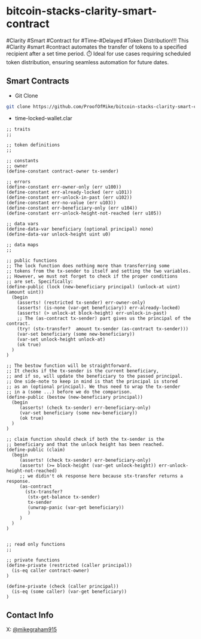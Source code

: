# bitcoin-stacks-clarity-smart-contract
#Clarity #Smart #Contract for #Time-#Delayed #Token Distribution!!! This #Clarity #smart #contract automates the transfer of tokens to a specified recipient after a set time period. ⏱️ Ideal for use cases requiring scheduled token distribution, ensuring seamless automation for future dates.

## Smart Contracts

- Git Clone
``` bash
git clone https://github.com/ProofOfMike/bitcoin-stacks-clarity-smart-contract.git
```

- time-locked-wallet.clar
```
;; traits
;;

;; token definitions
;; 

;; constants
;; owner
(define-constant contract-owner tx-sender)

;; errors
(define-constant err-owner-only (err u100))
(define-constant err-already-locked (err u101))
(define-constant err-unlock-in-past (err u102))
(define-constant err-no-value (err u103))
(define-constant err-beneficiary-only (err u104))
(define-constant err-unlock-height-not-reached (err u105))

;; data vars
(define-data-var beneficiary (optional principal) none)
(define-data-var unlock-height uint u0)

;; data maps
;;

;; public functions
;; The lock function does nothing more than transferring some 
;; tokens from the tx-sender to itself and setting the two variables.
;; However, we must not forget to check if the proper conditions
;; are set. Specifically:
(define-public (lock (new-beneficiary principal) (unlock-at uint) (amount uint)) 
  (begin 
    (asserts! (restricted tx-sender) err-owner-only)
    (asserts! (is-none (var-get beneficiary)) err-already-locked)
    (asserts! (> unlock-at block-height) err-unlock-in-past)
    ;; The (as-contract tx-sender) part gives us the principal of the contract.
    (try! (stx-transfer?  amount tx-sender (as-contract tx-sender)))
    (var-set beneficiary (some new-beneficiary))
    (var-set unlock-height unlock-at)
    (ok true)
  )
)

;; The bestow function will be straightforward. 
;; It checks if the tx-sender is the current beneficiary, 
;; and if so, will update the beneficiary to the passed principal. 
;; One side-note to keep in mind is that the principal is stored 
;; as an (optional principal). We thus need to wrap the tx-sender
;; in a (some ...) before we do the comparison.
(define-public (bestow (new-beneficiary principal)) 
  (begin  
     (asserts! (check tx-sender) err-beneficiary-only)
     (var-set beneficiary (some new-beneficiary))
     (ok true)
  )
)

;; claim function should check if both the tx-sender is the 
;; beneficiary and that the unlock height has been reached.
(define-public (claim) 
  (begin 
     (asserts! (check tx-sender) err-beneficiary-only)
     (asserts! (>= block-height (var-get unlock-height)) err-unlock-height-not-reached)
     ;; we didin't ok response here because stx-transfer returns a response.
     (as-contract 
       (stx-transfer? 
        (stx-get-balance tx-sender)
        tx-sender
        (unwrap-panic (var-get beneficiary))
        )
     )
  )
)


;; read only functions
;;

;; private functions
(define-private (restricted (caller principal)) 
  (is-eq caller contract-owner)
)

(define-private (check (caller principal)) 
  (is-eq (some caller) (var-get beneficiary))
)
```

## Contact Info

X: [@mikegraham915](https://x.com/@mikegraham915)



